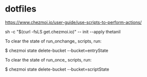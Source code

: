 # dotfiles

https://www.chezmoi.io/user-guide/use-scripts-to-perform-actions/

sh -c "$(curl -fsLS get.chezmoi.io)" -- init --apply thetanil

To clear the state of run_onchange_ scripts, run:

$ chezmoi state delete-bucket --bucket=entryState

To clear the state of run_once_ scripts, run:

$ chezmoi state delete-bucket --bucket=scriptState
